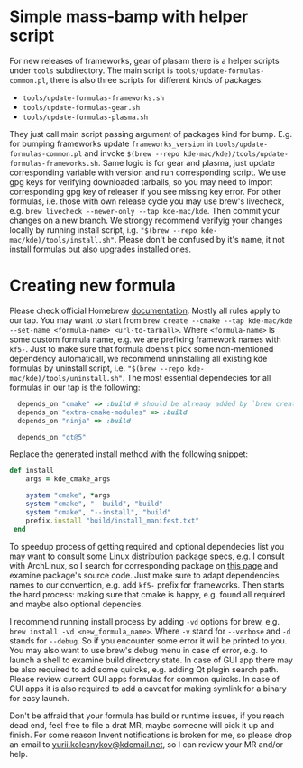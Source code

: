 # Simple mass-bamp with helper script
For new releases of frameworks, gear of plasam there is a helper scripts under `tools` subdirectory.
The main script is `tools/update-formulas-common.pl`, there is also three scripts for different kinds of packages:
- `tools/update-formulas-frameworks.sh`
- `tools/update-formulas-gear.sh`
- `tools/update-formulas-plasma.sh`

They just call main script passing argument of packages kind for bump.
E.g. for bumping frameworks update `frameworks_version` in `tools/update-formulas-common.pl` and invoke `$(brew --repo kde-mac/kde)/tools/update-formulas-frameworks.sh`. Same logic is for gear and plasma, just update corresponding variable with version and run corresponding script. We use gpg keys for verifying downloaded tarballs, so you may need to import corresponding gpg key of releaser if you see missing key error. For other formulas, i.e. those with own release cycle you may use brew's livecheck, e.g. `brew livecheck --newer-only --tap kde-mac/kde`. Then commit your changes on a new branch. We strongy recommend verifyig your changes locally by running install script, i.g. `"$(brew --repo kde-mac/kde)/tools/install.sh"`. Please don't be confused by it's name, it not install formulas but also upgrades installed ones.

# Creating new formula
Please check official Homebrew [documentation](https://docs.brew.sh/Adding-Software-to-Homebrew). Mostly all rules apply to our tap. You may want to start from `brew create --cmake --tap kde-mac/kde --set-name <formula-name> <url-to-tarball>`. Where `<formula-name>` is some custom formula name, e.g. we are prefixing framework names with `kf5-`. Just to make sure that formula doens't pick some non-mentioned dependency automaticall, we recommend uninstalling all existing kde formulas by uninstall script, i.e. `"$(brew --repo kde-mac/kde)/tools/uninstall.sh"`. The most essential dependecies for all formulas in our tap is the following:
```ruby
  depends_on "cmake" => :build # should be already added by `brew create`
  depends_on "extra-cmake-modules" => :build
  depends_on "ninja" => :build

  depends_on "qt@5"
```
Replace the generated install method with the following snippet:
```ruby
def install
	args = kde_cmake_args

	system "cmake", *args
	system "cmake", "--build", "build"
	system "cmake", "--install", "build"
 	prefix.install "build/install_manifest.txt"
 end
```
To speedup process of getting required and optional dependecies list you may want to consult some Linux distribution package specs, e.g. I consult with ArchLinux, so I search for corresponding package on [this page](https://archlinux.org/packages/) and examine package's source code. Just make sure to adapt dependencies names to our convention, e.g. add `kf5-` prefix for frameworks. Then starts the hard process: making sure that cmake is happy, e.g. found all required and maybe also optional depencies.

I recommend running install process by adding `-vd` options for brew, e.g. `brew install -vd <new_formula_name>`. Where `-v` stand for `--verbose` and `-d` stands for `--debug`. So if you encounter some error it will be printed to you. You may also want to use brew's debug menu in case of error, e.g. to launch a shell to examine build directory state. In case of GUI app there may be also required to add some quircks, e.g. adding Qt plugin search path. Please review current GUI apps formulas for common quircks. In case of GUI apps it is also required to add a caveat for making symlink for a binary for easy launch.

Don't be affraid that your formula has build or runtime issues, if you reach dead end, feel free to file a drat MR, maybe someone will pick it up and finish. For some reason Invent notifications is broken for me, so please drop an email to yurii.kolesnykov@kdemail.net, so I can review your MR and/or help.
